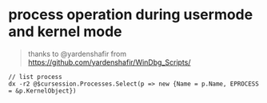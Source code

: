 # process operation during usermode and kernel mode
> thanks to @yardenshafir from https://github.com/yardenshafir/WinDbg_Scripts/
```
// list process
dx -r2 @$cursession.Processes.Select(p => new {Name = p.Name, EPROCESS = &p.KernelObject})
```
